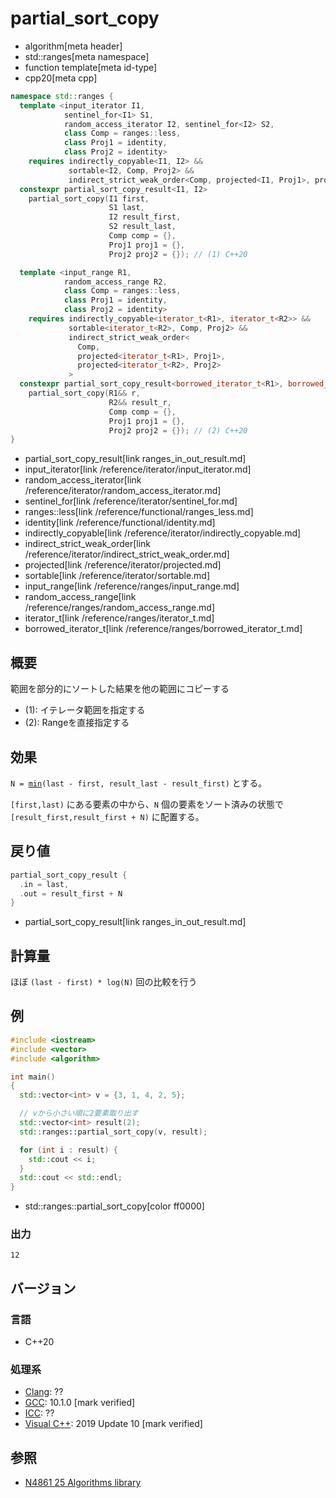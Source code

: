 # partial_sort_copy
* algorithm[meta header]
* std::ranges[meta namespace]
* function template[meta id-type]
* cpp20[meta cpp]

```cpp
namespace std::ranges {
  template <input_iterator I1,
            sentinel_for<I1> S1,
            random_access_iterator I2, sentinel_for<I2> S2,
            class Comp = ranges::less,
            class Proj1 = identity,
            class Proj2 = identity>
    requires indirectly_copyable<I1, I2> &&
             sortable<I2, Comp, Proj2> &&
             indirect_strict_weak_order<Comp, projected<I1, Proj1>, projected<I2, Proj2>>
  constexpr partial_sort_copy_result<I1, I2>
    partial_sort_copy(I1 first,
                      S1 last,
                      I2 result_first,
                      S2 result_last,
                      Comp comp = {},
                      Proj1 proj1 = {},
                      Proj2 proj2 = {}); // (1) C++20

  template <input_range R1,
            random_access_range R2,
            class Comp = ranges::less,
            class Proj1 = identity,
            class Proj2 = identity>
    requires indirectly_copyable<iterator_t<R1>, iterator_t<R2>> &&
             sortable<iterator_t<R2>, Comp, Proj2> &&
             indirect_strict_weak_order<
               Comp,
               projected<iterator_t<R1>, Proj1>,
               projected<iterator_t<R2>, Proj2>
             >
  constexpr partial_sort_copy_result<borrowed_iterator_t<R1>, borrowed_iterator_t<R2>>
    partial_sort_copy(R1&& r,
                      R2&& result_r,
                      Comp comp = {},
                      Proj1 proj1 = {},
                      Proj2 proj2 = {}); // (2) C++20
}
```
* partial_sort_copy_result[link ranges_in_out_result.md]
* input_iterator[link /reference/iterator/input_iterator.md]
* random_access_iterator[link /reference/iterator/random_access_iterator.md]
* sentinel_for[link /reference/iterator/sentinel_for.md]
* ranges::less[link /reference/functional/ranges_less.md]
* identity[link /reference/functional/identity.md]
* indirectly_copyable[link /reference/iterator/indirectly_copyable.md]
* indirect_strict_weak_order[link /reference/iterator/indirect_strict_weak_order.md]
* projected[link /reference/iterator/projected.md]
* sortable[link /reference/iterator/sortable.md]
* input_range[link /reference/ranges/input_range.md]
* random_access_range[link /reference/ranges/random_access_range.md]
* iterator_t[link /reference/ranges/iterator_t.md]
* borrowed_iterator_t[link /reference/ranges/borrowed_iterator_t.md]

## 概要
範囲を部分的にソートした結果を他の範囲にコピーする

- (1): イテレータ範囲を指定する
- (2): Rangeを直接指定する

## 効果
`N = `[`min`](/reference/algorithm/min.md)`(last - first, result_last - result_first)` とする。

`[first,last)` にある要素の中から、`N` 個の要素をソート済みの状態で `[result_first,result_first + N)` に配置する。


## 戻り値
```cpp
partial_sort_copy_result {
  .in = last,
  .out = result_first + N
}
```
* partial_sort_copy_result[link ranges_in_out_result.md]


## 計算量
ほぼ `(last - first) * log(N)` 回の比較を行う


## 例
```cpp example
#include <iostream>
#include <vector>
#include <algorithm>

int main()
{
  std::vector<int> v = {3, 1, 4, 2, 5};

  // vから小さい順に2要素取り出す
  std::vector<int> result(2);
  std::ranges::partial_sort_copy(v, result);

  for (int i : result) {
    std::cout << i;
  }
  std::cout << std::endl;
}
```
* std::ranges::partial_sort_copy[color ff0000]

### 出力
```
12
```

## バージョン
### 言語
- C++20

### 処理系
- [Clang](/implementation.md#clang): ??
- [GCC](/implementation.md#gcc): 10.1.0 [mark verified]
- [ICC](/implementation.md#icc): ??
- [Visual C++](/implementation.md#visual_cpp): 2019 Update 10 [mark verified]

## 参照
- [N4861 25 Algorithms library](https://timsong-cpp.github.io/cppwp/n4861/algorithms)
